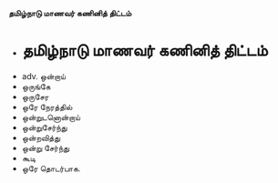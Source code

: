 **தமிழ்நாடு மாணவர் கணினித் திட்டம்**
- # தமிழ்நாடு மாணவர் கணினித் திட்டம்
- adv. ஒன்றாய்
- ஒருங்கே
- ஒருசேர
- ஒரே நேரத்தில்
- ஒன்றுடனொன்றாய்
- ஒன்றுசேர்ந்து
- ஒன்றவித்து
- ஒன்று சேர்ந்து
- கூடி
- ஒரே தொடர்பாக.

